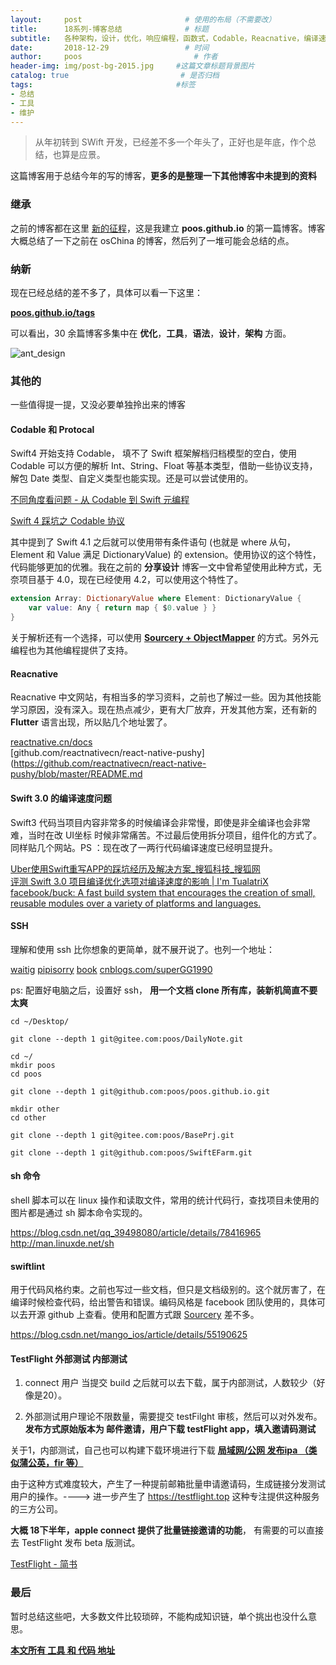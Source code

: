 ```yaml
---
layout:     post                       # 使用的布局（不需要改）
title:      18系列-博客总结              # 标题
subtitle:   各种架构，设计，优化，响应编程，函数式，Codable，Reacnative，编译速度，SSH，sh 命令，swiftlint，TestFlight             #副标题
date:       2018-12-29                 # 时间
author:     poos                         # 作者
header-img: img/post-bg-2015.jpg     #这篇文章标题背景图片
catalog: true                         # 是否归档
tags:                                #标签
- 总结
- 工具
- 维护
---
```


>  从年初转到 SWift 开发，已经差不多一个年头了，正好也是年底，作个总结，也算是应景。

这篇博客用于总结今年的写的博客，**更多的是整理一下其他博客中未提到的资料**

### 继承

之前的博客都在这里 [新的征程](https://poos.github.io/2018/06/06/-Begin)，这是我建立 **poos.github.io** 的第一篇博客。博客大概总结了一下之前在 osChina 的博客，然后列了一堆可能会总结的点。

### 纳新

现在已经总结的差不多了，具体可以看一下这里：

**[poos.github.io/tags](https://poos.github.io/tags/)**

可以看出，30 余篇博客多集中在 **优化**，**工具**，**语法**，**设计**，**架构** 方面。

![ant_design](https://poos.github.io/img/2018_poos_github_io.png)

### 其他的

一些值得提一提，又没必要单独拎出来的博客

#### Codable 和 Protocal

Swift4 开始支持 Codable， 填不了 Swift 框架解档归档模型的空白，使用 Codable 可以方便的解析 Int、String、Float 等基本类型，借助一些协议支持，解包 Date 类型、自定义类型也能实现。还是可以尝试使用的。

[不同角度看问题 - 从 Codable 到 Swift 元编程](https://onevcat.com/2018/03/swift-meta/)

[Swift 4 踩坑之 Codable 协议](https://www.jianshu.com/p/bdd9c012df15)

其中提到了 Swift 4.1 之后就可以使用带有条件语句 (也就是 where 从句，Element 和 Value 满足 DictionaryValue) 的 extension。使用协议的这个特性，代码能够更加的优雅。我在之前的 **分享设计** 博客一文中曾希望使用此种方式，无奈项目基于 4.0，现在已经使用 4.2，可以使用这个特性了。


```swift
extension Array: DictionaryValue where Element: DictionaryValue {
    var value: Any { return map { $0.value } }
}
```
关于解析还有一个选择，可以使用 **[Sourcery + ObjectMapper](https://poos.github.io/tags/)** 的方式。另外元编程也为其他编程提供了支持。


#### Reacnative

Reacnative 中文网站，有相当多的学习资料，之前也了解过一些。因为其他技能学习原因，没有深入。现在热点减少，更有大厂放弃，开发其他方案，还有新的 **Flutter** 语言出现，所以贴几个地址罢了。

[reactnative.cn/docs](https://reactnative.cn/docs)     
[github.com/reactnativecn/react-native-pushy](https://github.com/reactnativecn/react-native-pushy/blob/master/README.md       

#### Swift 3.0 的编译速度问题

Swift3 代码当项目内容非常多的时候编译会非常慢，即使是非全编译也会非常难，当时在改 UI坐标 时候非常痛苦。不过最后使用拆分项目，组件化的方式了。同样贴几个网站。PS ：现在改了一两行代码编译速度已经明显提升。

[Uber使用Swift重写APP的踩坑经历及解决方案_搜狐科技_搜狐网](http://www.sohu.com/a/141470191_115128)       
[评测 Swift 3.0 项目编译优化选项对编译速度的影响 | I'm TualatriX](https://imtx.me/archives/2106.html)       
[facebook/buck: A fast build system that encourages the creation of small, reusable modules over a variety of platforms and languages.](https://github.com/facebook/buck)

#### SSH

理解和使用 ssh 比你想象的更简单，就不展开说了。也列一个地址：

[waitig](https://www.waitig.com/git%E5%8F%8Atoken%E7%9A%84%E4%BD%BF%E7%94%A8.html)
[pipisorry](https://blog.csdn.net/pipisorry/article/details/52269785)
[book](https://git-scm.com/book/zh/v1/%E6%9C%8D%E5%8A%A1%E5%99%A8%E4%B8%8A%E7%9A%84-Git-%E7%94%9F%E6%88%90-SSH-%E5%85%AC%E9%92%A5)
[cnblogs.com/superGG1990](https://www.cnblogs.com/superGG1990/p/6844952.html)

ps: 配置好电脑之后，设置好 ssh， **用一个文档 clone 所有库，装新机简直不要太爽**

```
cd ~/Desktop/

git clone --depth 1 git@gitee.com:poos/DailyNote.git

cd ~/
mkdir poos
cd poos

git clone --depth 1 git@github.com:poos/poos.github.io.git

mkdir other
cd other

git clone --depth 1 git@gitee.com:poos/BasePrj.git

git clone --depth 1 git@github.com:poos/SwiftEFarm.git

```

#### sh 命令

shell 脚本可以在 linux 操作和读取文件，常用的统计代码行，查找项目未使用的图片都是通过 sh 脚本命令实现的。

https://blog.csdn.net/qq_39498080/article/details/78416965  
http://man.linuxde.net/sh  


#### swiftlint

用于代码风格约束。之前也写过一些文档，但只是文档级别的。这个就厉害了，在编译时候检查代码，给出警告和错误。编码风格是 facebook 团队使用的，具体可以去开源 github 上查看。使用和配置方式跟 [Sourcery](https://poos.github.io/2018/12/27/Sourcery) 差不多。

https://blog.csdn.net/mango_ios/article/details/55190625

#### TestFlight 外部测试 内部测试

1. connect 用户 当提交 build 之后就可以去下载，属于内部测试，人数较少（好像是20）。

2. 外部测试用户理论不限数量，需要提交 testFilght 审核，然后可以对外发布。**发布方式原始版本为 邮件邀请，用户下载 testFlight app，填入邀请码测试**

关于1，内部测试，自己也可以构建下载环境进行下载 **[局域网/公网 发布ipa （类似蒲公英，fir 等）](https://poos.github.io/2018/10/30/ProjectIpaTest/)**

由于这种方式难度较大，产生了一种提前邮箱批量申请邀请码，生成链接分发测试用户的操作。----> 进一步产生了  https://testflight.top 这种专注提供这种服务的三方公司。

**大概 18下半年，apple connect 提供了批量链接邀请的功能**， 有需要的可以直接去 TestFlight 发布 beta 版测试。

[TestFlight - 简书](https://www.jianshu.com/p/173ec6ec44a5)


### 最后

暂时总结这些吧，大多数文件比较琐碎，不能构成知识链，单个挑出也没什么意思。

**[本文所有 工具 和 代码 地址](https://github.com/poos/BlogDemo)**
